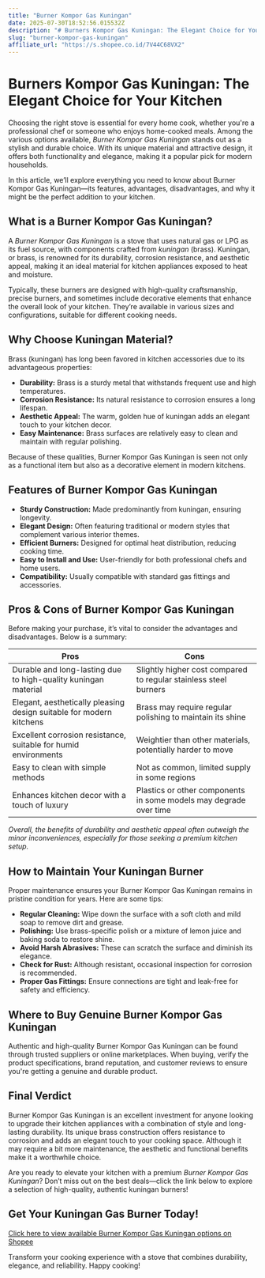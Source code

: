```yaml
---
title: "Burner Kompor Gas Kuningan"
date: 2025-07-30T18:52:56.015532Z
description: "# Burners Kompor Gas Kuningan: The Elegant Choice for Your Kitchen..."
slug: "burner-kompor-gas-kuningan"
affiliate_url: "https://s.shopee.co.id/7V44C68VX2"
---
```

# Burners Kompor Gas Kuningan: The Elegant Choice for Your Kitchen

Choosing the right stove is essential for every home cook, whether you're a professional chef or someone who enjoys home-cooked meals. Among the various options available, *Burner Kompor Gas Kuningan* stands out as a stylish and durable choice. With its unique material and attractive design, it offers both functionality and elegance, making it a popular pick for modern households.

In this article, we’ll explore everything you need to know about Burner Kompor Gas Kuningan—its features, advantages, disadvantages, and why it might be the perfect addition to your kitchen.

## What is a Burner Kompor Gas Kuningan?

A *Burner Kompor Gas Kuningan* is a stove that uses natural gas or LPG as its fuel source, with components crafted from *kuningan* (brass). Kuningan, or brass, is renowned for its durability, corrosion resistance, and aesthetic appeal, making it an ideal material for kitchen appliances exposed to heat and moisture.

Typically, these burners are designed with high-quality craftsmanship, precise burners, and sometimes include decorative elements that enhance the overall look of your kitchen. They’re available in various sizes and configurations, suitable for different cooking needs.

## Why Choose Kuningan Material?

Brass (kuningan) has long been favored in kitchen accessories due to its advantageous properties:

- **Durability:** Brass is a sturdy metal that withstands frequent use and high temperatures.
- **Corrosion Resistance:** Its natural resistance to corrosion ensures a long lifespan.
- **Aesthetic Appeal:** The warm, golden hue of kuningan adds an elegant touch to your kitchen decor.
- **Easy Maintenance:** Brass surfaces are relatively easy to clean and maintain with regular polishing.

Because of these qualities, Burner Kompor Gas Kuningan is seen not only as a functional item but also as a decorative element in modern kitchens.

## Features of Burner Kompor Gas Kuningan

- **Sturdy Construction:** Made predominantly from kuningan, ensuring longevity.
- **Elegant Design:** Often featuring traditional or modern styles that complement various interior themes.
- **Efficient Burners:** Designed for optimal heat distribution, reducing cooking time.
- **Easy to Install and Use:** User-friendly for both professional chefs and home users.
- **Compatibility:** Usually compatible with standard gas fittings and accessories.

## Pros & Cons of Burner Kompor Gas Kuningan

Before making your purchase, it’s vital to consider the advantages and disadvantages. Below is a summary:

| Pros                                                                           | Cons                                                        |
|--------------------------------------------------------------------------------|--------------------------------------------------------------|
| Durable and long-lasting due to high-quality kuningan material               | Slightly higher cost compared to regular stainless steel burners |
| Elegant, aesthetically pleasing design suitable for modern kitchens        | Brass may require regular polishing to maintain its shine |
| Excellent corrosion resistance, suitable for humid environments            | Weightier than other materials, potentially harder to move |
| Easy to clean with simple methods                                            | Not as common, limited supply in some regions               |
| Enhances kitchen decor with a touch of luxury                                | Plastics or other components in some models may degrade over time |

*Overall, the benefits of durability and aesthetic appeal often outweigh the minor inconveniences, especially for those seeking a premium kitchen setup.*

## How to Maintain Your Kuningan Burner

Proper maintenance ensures your Burner Kompor Gas Kuningan remains in pristine condition for years. Here are some tips:

- **Regular Cleaning:** Wipe down the surface with a soft cloth and mild soap to remove dirt and grease.
- **Polishing:** Use brass-specific polish or a mixture of lemon juice and baking soda to restore shine.
- **Avoid Harsh Abrasives:** These can scratch the surface and diminish its elegance.
- **Check for Rust:** Although resistant, occasional inspection for corrosion is recommended.
- **Proper Gas Fittings:** Ensure connections are tight and leak-free for safety and efficiency.

## Where to Buy Genuine Burner Kompor Gas Kuningan

Authentic and high-quality Burner Kompor Gas Kuningan can be found through trusted suppliers or online marketplaces. When buying, verify the product specifications, brand reputation, and customer reviews to ensure you're getting a genuine and durable product.

## Final Verdict

Burner Kompor Gas Kuningan is an excellent investment for anyone looking to upgrade their kitchen appliances with a combination of style and long-lasting durability. Its unique brass construction offers resistance to corrosion and adds an elegant touch to your cooking space. Although it may require a bit more maintenance, the aesthetic and functional benefits make it a worthwhile choice.

Are you ready to elevate your kitchen with a premium *Burner Kompor Gas Kuningan*? Don’t miss out on the best deals—click the link below to explore a selection of high-quality, authentic kuningan burners!

## Get Your Kuningan Gas Burner Today!

[Click here to view available Burner Kompor Gas Kuningan options on Shopee](https://s.shopee.co.id/7V44C68VX2)

Transform your cooking experience with a stove that combines durability, elegance, and reliability. Happy cooking!